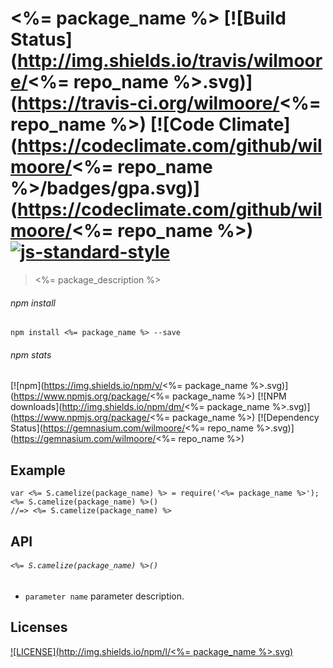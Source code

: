 # <%= package_name %> [![Build Status](http://img.shields.io/travis/wilmoore/<%= repo_name %>.svg)](https://travis-ci.org/wilmoore/<%= repo_name %>) [![Code Climate](https://codeclimate.com/github/wilmoore/<%= repo_name %>/badges/gpa.svg)](https://codeclimate.com/github/wilmoore/<%= repo_name %>) [![js-standard-style](https://img.shields.io/badge/code%20style-standard-brightgreen.svg?style=flat)](https://github.com/feross/standard)

> <%= package_description %>

###### npm install

    npm install <%= package_name %> --save

###### npm stats

[![npm](https://img.shields.io/npm/v/<%= package_name %>.svg)](https://www.npmjs.org/package/<%= package_name %>) [![NPM downloads](http://img.shields.io/npm/dm/<%= package_name %>.svg)](https://www.npmjs.org/package/<%= package_name %>) [![Dependency Status](https://gemnasium.com/wilmoore/<%= repo_name %>.svg)](https://gemnasium.com/wilmoore/<%= repo_name %>) 

## Example

    var <%= S.camelize(package_name) %> = require('<%= package_name %>');
    <%= S.camelize(package_name) %>()
    //=> <%= S.camelize(package_name) %>

## API

###### `<%= S.camelize(package_name) %>()`

 * `parameter name` parameter description.

## Licenses

[![LICENSE](http://img.shields.io/npm/l/<%= package_name %>.svg)](license)

